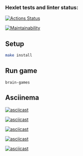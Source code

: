 ### Hexlet tests and linter status:
[![Actions Status](https://github.com/AntonLaoshi/frontend-project-44/actions/workflows/hexlet-check.yml/badge.svg)](https://github.com/AntonLaoshi/frontend-project-44/actions)

[![Maintainability](https://api.codeclimate.com/v1/badges/0b8f2febe4d6769a2a79/maintainability)](https://codeclimate.com/github/AntonLaoshi/frontend-project-44/maintainability)

## Setup

```bash
make install
```

## Run game

```
brain-games
```

## Asciinema

[![asciicast](https://asciinema.org/a/aRU0FLOblQjJQwT77s6NZSvK6.svg)](https://asciinema.org/a/aRU0FLOblQjJQwT77s6NZSvK6)

[![asciicast](https://asciinema.org/a/cGl3J2loSZCYTJIGqFVqn9aFG.svg)](https://asciinema.org/a/cGl3J2loSZCYTJIGqFVqn9aFG)

[![asciicast](https://asciinema.org/a/HVXCLpx9husqqa0DKP93WSQYj.svg)](https://asciinema.org/a/HVXCLpx9husqqa0DKP93WSQYj)

[![asciicast](https://asciinema.org/a/zT4UnFI5ArQGGX2pTHBrbyIyN.svg)](https://asciinema.org/a/zT4UnFI5ArQGGX2pTHBrbyIyN)

[![asciicast](https://asciinema.org/a/w55OQhAOog3LxYZyp2Fy5VvpX.svg)](https://asciinema.org/a/w55OQhAOog3LxYZyp2Fy5VvpX)